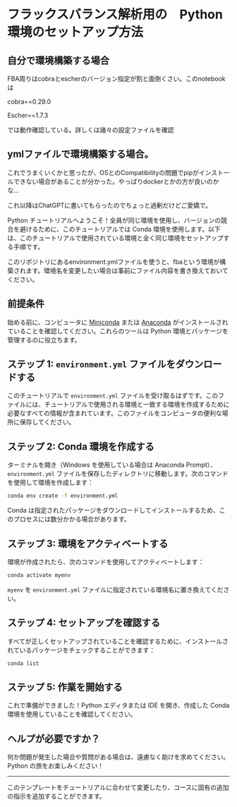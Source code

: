 

# フラックスバランス解析用の　Python 環境のセットアップ方法 

## 自分で環境構築する場合
FBA周りはcobraとescherのバージョン指定が割と面倒くさい。このnotebookは

cobra==0.29.0

Escher==1.7.3

では動作確認している。詳しくは諸々の設定ファイルを確認


## ymlファイルで環境構築する場合。

これでうまくいくかと思ったが、OSとのCompatibilityの問題でpipがインストールできない場合があることが分かった。やっぱりdockerとかの方が良いのかな...



これ以降はChatGPTに書いてもらったのでちょっと過剰だけどご愛嬌で。

Python チュートリアルへようこそ！全員が同じ環境を使用し、バージョンの競合を避けるために、このチュートリアルでは Conda 環境を使用します。以下は、このチュートリアルで使用されている環境と全く同じ環境をセットアップする手順です。

このリポジトリにあるenvironment.ymlファイルを使うと、fbaという環境が構築されます。環境名を変更したい場合は事前にファイル内容を書き換えておいてください。

## 前提条件

始める前に、コンピュータに [Miniconda](https://docs.conda.io/en/latest/miniconda.html) または [Anaconda](https://www.anaconda.com/products/individual) がインストールされていることを確認してください。これらのツールは Python 環境とパッケージを管理するのに役立ちます。

## ステップ 1: `environment.yml` ファイルをダウンロードする

このチュートリアルで `environment.yml` ファイルを受け取るはずです。このファイルには、チュートリアルで使用される環境と一致する環境を作成するために必要なすべての情報が含まれています。このファイルをコンピュータの便利な場所に保存してください。

## ステップ 2: Conda 環境を作成する

ターミナルを開き（Windows を使用している場合は Anaconda Prompt）、`environment.yml` ファイルを保存したディレクトリに移動します。次のコマンドを使用して環境を作成します：

```bash
conda env create -f environment.yml
```

Conda は指定されたパッケージをダウンロードしてインストールするため、このプロセスには数分かかる場合があります。

## ステップ 3: 環境をアクティベートする

環境が作成されたら、次のコマンドを使用してアクティベートします：

```bash
conda activate myenv
```

`myenv` を `environment.yml` ファイルに指定されている環境名に置き換えてください。

## ステップ 4: セットアップを確認する

すべてが正しくセットアップされていることを確認するために、インストールされているパッケージをチェックすることができます：

```bash
conda list
```

## ステップ 5: 作業を開始する

これで準備ができました！Python エディタまたは IDE を開き、作成した Conda 環境を使用していることを確認してください。

## ヘルプが必要ですか？

何か問題が発生した場合や質問がある場合は、遠慮なく助けを求めてください。Python の旅をお楽しみください！

---

このテンプレートをチュートリアルに合わせて変更したり、コースに固有の追加の指示を追加することができます。
